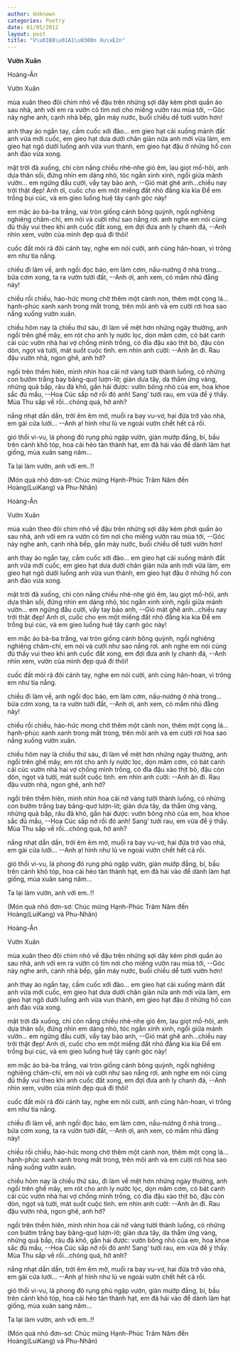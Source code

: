 ```yaml
---
author: Unknown
categories: Poetry
date: 01/05/2012
layout: post
title: "V\u01B0\u01A1\u0300n Xu\xE2n"
---
```


**Vườn Xuân**

Hoàng-Ân



Vườn Xuân


mùa xuân theo đôi chim nhỏ về đậu trên nhửng sợi dây kẻm phơi quần áo sau nhà,
anh với em ra vườn cỏ tìm nơi cho miếng vườn rau mùa tới,
--Góc này nghe anh, cạnh nhà bếp, gần máy nước, buổi chiều dể tưới vườn hơn!

anh thay áo ngắn tay, cầm cuốc xới đào...
em gieo hạt cải xuống mảnh đất anh vừa mới cuốc,
em gieo hạt dưa dưới chân giàn nứa anh mới vừa làm,
em gieo hạt ngô dưới luống anh vừa vun thành,
em gieo hạt đậu ở  nhửng hố con anh đào vừa xong.

mặt trời đả xuống, chỉ còn nắng chiều nhè-nhẹ gió êm,
lau giọt mồ-hôi, anh dựa thân sồi, đứng nhìn em dáng nhỏ,
tóc ngắn xinh xinh, ngồi giửa mảnh vườn...
em ngửng đầu cười, vẩy tay bảo anh,
--Gió mát ghê anh...chiều nay trời thật đẹp!
   Anh ơi, cuốc cho em một miếng đất nhỏ đằng kia kìa
   Để em trồng bụi cúc, và em gieo luống huệ tây cạnh góc này!

em mặc áo bà-ba trắng, vai tròn giống cánh bông quỳnh,
ngồi nghiêng nghiêng chăm-chỉ, em nói và cười như sao nắng rơi.
anh nghe em nói củng đủ thấy vui theo
khi anh cuốc đất xong, em đợi đưa anh ly chanh đá,
--Anh nhìn xem, vườn của mình đẹp quá đi thôi!

cuốc đất mỏi rả đôi cánh tay,
nghe em nói cười, anh củng hân-hoan, vì trông em như tia nắng.

chiều đi làm về, anh ngồi đọc báo,
em làm cơm, nấu-nướng ở nhà trong...
bửa cơm xong, ta ra vườn tưới đất,
--Anh ơi, anh xem, có mầm nhú đằng này!

chiều rồi chiều, háo-hức mong chờ
thêm một cành non, thêm một cọng lá...
hạnh-phúc xanh xanh trong mắt trong,
trên môi anh và em cười rơi hoa sao nắng xuống vườn xuân.

chiều hôm nay là chiều thứ sáu, đi làm về mệt hơn nhửng ngày thường,
anh ngồi trên ghế mây, em rót cho anh ly nước lọc,
dọn mâm cơm, có bát canh cải cúc vườn nhà hai vợ chồng mình trồng,
có đỉa đậu xào thịt bò, đậu còn dòn, ngọt và tười, mát suốt cuộc tình.
em nhìn anh cười:
--Anh ăn đi. Rau đậu vườn nhà, ngon ghê, anh hở?

ngồi trên thềm hiên, mình nhìn hoa cải nở vàng tười thành luống,
có nhửng con bướm trắng bay bâng-quơ lượn-lờ;
giàn dưa tây, da thắm ửng vàng,
nhửng quả bắp, râu đả khô, gần hái được:
vườn bông nhỏ của em, hoa khoe sắc đủ mầu,
--Hoa Cúc sắp nở rồi đó anh! Sang' tưới rau, em vừa để ý thấy.
  Mùa Thu sắp về rồi...chóng quá, hở anh?

nắng nhạt dần dần, trời êm êm mờ, muổi ra bay vu-vơ,
hai đứa trở vào nhà, em gài cửa lưới...
--Anh ạ! hình như lủ ve ngoài vườn chết hết cả rồi.

gió thổi vi-vu, lá phong đỏ rụng phủ ngập vườn,
giàn mướp đắng, bí, bầu trên cành khô tóp,
hoa cải héo tàn thành hạt,
em đả hái vào để dành làm hạt giống,
mùa xuân sang năm...

Ta lại làm vườn, anh với em..!!


(Món quà nhỏ đơn-sơ: Chúc mừng Hạnh-Phúc Trăm Năm
 đến Hoàng(LuiKang) và Phu-Nhân)

Hoàng-Ân



Vườn Xuân


mùa xuân theo đôi chim nhỏ về đậu trên nhửng sợi dây kẻm phơi quần áo sau nhà,
anh với em ra vườn cỏ tìm nơi cho miếng vườn rau mùa tới,
--Góc này nghe anh, cạnh nhà bếp, gần máy nước, buổi chiều dể tưới vườn hơn!

anh thay áo ngắn tay, cầm cuốc xới đào...
em gieo hạt cải xuống mảnh đất anh vừa mới cuốc,
em gieo hạt dưa dưới chân giàn nứa anh mới vừa làm,
em gieo hạt ngô dưới luống anh vừa vun thành,
em gieo hạt đậu ở  nhửng hố con anh đào vừa xong.

mặt trời đả xuống, chỉ còn nắng chiều nhè-nhẹ gió êm,
lau giọt mồ-hôi, anh dựa thân sồi, đứng nhìn em dáng nhỏ,
tóc ngắn xinh xinh, ngồi giửa mảnh vườn...
em ngửng đầu cười, vẩy tay bảo anh,
--Gió mát ghê anh...chiều nay trời thật đẹp!
   Anh ơi, cuốc cho em một miếng đất nhỏ đằng kia kìa
   Để em trồng bụi cúc, và em gieo luống huệ tây cạnh góc này!

em mặc áo bà-ba trắng, vai tròn giống cánh bông quỳnh,
ngồi nghiêng nghiêng chăm-chỉ, em nói và cười như sao nắng rơi.
anh nghe em nói củng đủ thấy vui theo
khi anh cuốc đất xong, em đợi đưa anh ly chanh đá,
--Anh nhìn xem, vườn của mình đẹp quá đi thôi!

cuốc đất mỏi rả đôi cánh tay,
nghe em nói cười, anh củng hân-hoan, vì trông em như tia nắng.

chiều đi làm về, anh ngồi đọc báo,
em làm cơm, nấu-nướng ở nhà trong...
bửa cơm xong, ta ra vườn tưới đất,
--Anh ơi, anh xem, có mầm nhú đằng này!

chiều rồi chiều, háo-hức mong chờ
thêm một cành non, thêm một cọng lá...
hạnh-phúc xanh xanh trong mắt trong,
trên môi anh và em cười rơi hoa sao nắng xuống vườn xuân.

chiều hôm nay là chiều thứ sáu, đi làm về mệt hơn nhửng ngày thường,
anh ngồi trên ghế mây, em rót cho anh ly nước lọc,
dọn mâm cơm, có bát canh cải cúc vườn nhà hai vợ chồng mình trồng,
có đỉa đậu xào thịt bò, đậu còn dòn, ngọt và tười, mát suốt cuộc tình.
em nhìn anh cười:
--Anh ăn đi. Rau đậu vườn nhà, ngon ghê, anh hở?

ngồi trên thềm hiên, mình nhìn hoa cải nở vàng tười thành luống,
có nhửng con bướm trắng bay bâng-quơ lượn-lờ;
giàn dưa tây, da thắm ửng vàng,
nhửng quả bắp, râu đả khô, gần hái được:
vườn bông nhỏ của em, hoa khoe sắc đủ mầu,
--Hoa Cúc sắp nở rồi đó anh! Sang' tưới rau, em vừa để ý thấy.
  Mùa Thu sắp về rồi...chóng quá, hở anh?

nắng nhạt dần dần, trời êm êm mờ, muổi ra bay vu-vơ,
hai đứa trở vào nhà, em gài cửa lưới...
--Anh ạ! hình như lủ ve ngoài vườn chết hết cả rồi.

gió thổi vi-vu, lá phong đỏ rụng phủ ngập vườn,
giàn mướp đắng, bí, bầu trên cành khô tóp,
hoa cải héo tàn thành hạt,
em đả hái vào để dành làm hạt giống,
mùa xuân sang năm...

Ta lại làm vườn, anh với em..!!


(Món quà nhỏ đơn-sơ: Chúc mừng Hạnh-Phúc Trăm Năm
 đến Hoàng(LuiKang) và Phu-Nhân)

Hoàng-Ân



Vườn Xuân


mùa xuân theo đôi chim nhỏ về đậu trên nhửng sợi dây kẻm phơi quần áo sau nhà,
anh với em ra vườn cỏ tìm nơi cho miếng vườn rau mùa tới,
--Góc này nghe anh, cạnh nhà bếp, gần máy nước, buổi chiều dể tưới vườn hơn!

anh thay áo ngắn tay, cầm cuốc xới đào...
em gieo hạt cải xuống mảnh đất anh vừa mới cuốc,
em gieo hạt dưa dưới chân giàn nứa anh mới vừa làm,
em gieo hạt ngô dưới luống anh vừa vun thành,
em gieo hạt đậu ở  nhửng hố con anh đào vừa xong.

mặt trời đả xuống, chỉ còn nắng chiều nhè-nhẹ gió êm,
lau giọt mồ-hôi, anh dựa thân sồi, đứng nhìn em dáng nhỏ,
tóc ngắn xinh xinh, ngồi giửa mảnh vườn...
em ngửng đầu cười, vẩy tay bảo anh,
--Gió mát ghê anh...chiều nay trời thật đẹp!
   Anh ơi, cuốc cho em một miếng đất nhỏ đằng kia kìa
   Để em trồng bụi cúc, và em gieo luống huệ tây cạnh góc này!

em mặc áo bà-ba trắng, vai tròn giống cánh bông quỳnh,
ngồi nghiêng nghiêng chăm-chỉ, em nói và cười như sao nắng rơi.
anh nghe em nói củng đủ thấy vui theo
khi anh cuốc đất xong, em đợi đưa anh ly chanh đá,
--Anh nhìn xem, vườn của mình đẹp quá đi thôi!

cuốc đất mỏi rả đôi cánh tay,
nghe em nói cười, anh củng hân-hoan, vì trông em như tia nắng.

chiều đi làm về, anh ngồi đọc báo,
em làm cơm, nấu-nướng ở nhà trong...
bửa cơm xong, ta ra vườn tưới đất,
--Anh ơi, anh xem, có mầm nhú đằng này!

chiều rồi chiều, háo-hức mong chờ
thêm một cành non, thêm một cọng lá...
hạnh-phúc xanh xanh trong mắt trong,
trên môi anh và em cười rơi hoa sao nắng xuống vườn xuân.

chiều hôm nay là chiều thứ sáu, đi làm về mệt hơn nhửng ngày thường,
anh ngồi trên ghế mây, em rót cho anh ly nước lọc,
dọn mâm cơm, có bát canh cải cúc vườn nhà hai vợ chồng mình trồng,
có đỉa đậu xào thịt bò, đậu còn dòn, ngọt và tười, mát suốt cuộc tình.
em nhìn anh cười:
--Anh ăn đi. Rau đậu vườn nhà, ngon ghê, anh hở?

ngồi trên thềm hiên, mình nhìn hoa cải nở vàng tười thành luống,
có nhửng con bướm trắng bay bâng-quơ lượn-lờ;
giàn dưa tây, da thắm ửng vàng,
nhửng quả bắp, râu đả khô, gần hái được:
vườn bông nhỏ của em, hoa khoe sắc đủ mầu,
--Hoa Cúc sắp nở rồi đó anh! Sang' tưới rau, em vừa để ý thấy.
  Mùa Thu sắp về rồi...chóng quá, hở anh?

nắng nhạt dần dần, trời êm êm mờ, muổi ra bay vu-vơ,
hai đứa trở vào nhà, em gài cửa lưới...
--Anh ạ! hình như lủ ve ngoài vườn chết hết cả rồi.

gió thổi vi-vu, lá phong đỏ rụng phủ ngập vườn,
giàn mướp đắng, bí, bầu trên cành khô tóp,
hoa cải héo tàn thành hạt,
em đả hái vào để dành làm hạt giống,
mùa xuân sang năm...

Ta lại làm vườn, anh với em..!!


(Món quà nhỏ đơn-sơ: Chúc mừng Hạnh-Phúc Trăm Năm
 đến Hoàng(LuiKang) và Phu-Nhân)
